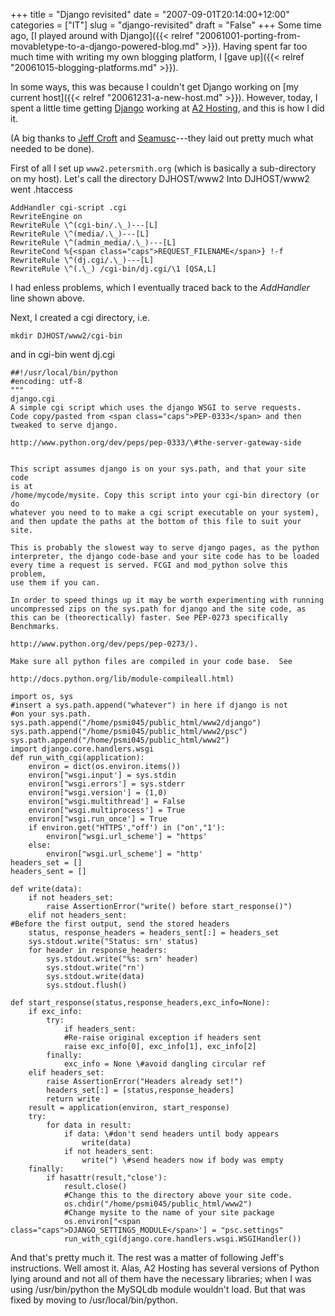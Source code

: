 +++
title = "Django revisited"
date = "2007-09-01T20:14:00+12:00"
categories = ["IT"]
slug = "django-revisited"
draft = "False"
+++
Some time ago, [I played around with
Django]({{< relref "20061001-porting-from-movabletype-to-a-django-powered-blog.md" >}}).
Having spent far too much time with writing my own blogging platform, I [gave
up]({{< relref "20061015-blogging-platforms.md" >}}).

In some ways, this was because I couldn't get Django working on [my current
host]({{< relref "20061231-a-new-host.md" >}}).
However, today, I spent a little time getting
[Django](http://www.djangoproject.com/) working at [A2
Hosting](http://www.a2hosting.com/), and this is how I did it.

(A big thanks to [Jeff
Croft](http://www2.jeffcroft.com/blog/2006/may/11/django-dreamhost/) and
[Seamusc](http://seamusc.com/blog/2007/jun/11/how-get-django-working-digiwebie-using-djangocgi/)---they
laid out pretty much what needed to be done).

First of all I set up `www2.petersmith.org` (which
is basically a sub-directory on my host). Let's call the directory DJHOST/www2
Into DJHOST/www2 went .htaccess

    AddHandler cgi-script .cgi
    RewriteEngine on
    RewriteRule \^(cgi-bin/.\_)---[L]
    RewriteRule \^(media/.\_)---[L]
    RewriteRule \^(admin_media/.\_)---[L]
    RewriteCond %{<span class="caps">REQUEST_FILENAME</span>} !-f
    RewriteRule \^(dj.cgi/.\_)---[L]
    RewriteRule \^(.\_) /cgi-bin/dj.cgi/\1 [QSA,L]

I had enless problems, which I eventually traced back to the 
_AddHandler_ line shown above.

Next, I created a cgi directory, i.e.

    mkdir DJHOST/www2/cgi-bin

and in cgi-bin went dj.cgi

    ##!/usr/local/bin/python
    #encoding: utf-8
    """
    django.cgi
    A simple cgi script which uses the django WSGI to serve requests.
    Code copy/pasted from <span class="caps">PEP-0333</span> and then
    tweaked to serve django.

    http://www.python.org/dev/peps/pep-0333/\#the-server-gateway-side


    This script assumes django is on your sys.path, and that your site code
    is at
    /home/mycode/mysite. Copy this script into your cgi-bin directory (or do
    whatever you need to to make a cgi script executable on your system),
    and then update the paths at the bottom of this file to suit your site.

    This is probably the slowest way to serve django pages, as the python
    interpreter, the django code-base and your site code has to be loaded
    every time a request is served. FCGI and mod_python solve this problem, 
    use them if you can.

    In order to speed things up it may be worth experimenting with running
    uncompressed zips on the sys.path for django and the site code, as
    this can be (theorectically) faster. See PEP-0273 specifically Benchmarks.
    
    http://www.python.org/dev/peps/pep-0273/).
    
    Make sure all python files are compiled in your code base.  See
    
    http://docs.python.org/lib/module-compileall.html)
    
    import os, sys
    #insert a sys.path.append("whatever") in here if django is not
    #on your sys.path.
    sys.path.append("/home/psmi045/public_html/www2/django")
    sys.path.append("/home/psmi045/public_html/www2/psc")
    sys.path.append("/home/psmi045/public_html/www2")
    import django.core.handlers.wsgi
    def run_with_cgi(application):
        environ = dict(os.environ.items())
        environ["wsgi.input'] = sys.stdin
        environ["wsgi.errors'] = sys.stderr
        environ["wsgi.version'] = (1,0)
        environ["wsgi.multithread'] = False
        environ["wsgi.multiprocess'] = True
        environ["wsgi.run_once'] = True
        if environ.get("HTTPS',"off') in ("on',"1'):
            environ["wsgi.url_scheme'] = "https'
        else:
            environ["wsgi.url_scheme'] = "http'
    headers_set = []
    headers_sent = []

    def write(data):
        if not headers_set:
            raise AssertionError("write() before start_response()")
        elif not headers_sent:
    #Before the first output, send the stored headers
        status, response_headers = headers_sent[:] = headers_set
        sys.stdout.write("Status: srn' status)
        for header in response_headers:
            sys.stdout.write("%s: srn' header)
            sys.stdout.write("rn')
            sys.stdout.write(data)
            sys.stdout.flush()

    def start_response(status,response_headers,exc_info=None):
        if exc_info:
            try:
                if headers_sent:
                #Re-raise original exception if headers sent
                raise exc_info[0], exc_info[1], exc_info[2]
            finally:
                exc_info = None \#avoid dangling circular ref
        elif headers_set:
            raise AssertionError("Headers already set!")
            headers_set[:] = [status,response_headers]
            return write
        result = application(environ, start_response)
        try:
            for data in result:
                if data: \#don't send headers until body appears
                    write(data)
                if not headers_sent:
                    write(") \#send headers now if body was empty
        finally:
            if hasattr(result,"close'):
                result.close()
                #Change this to the directory above your site code.
                os.chdir("/home/psmi045/public_html/www2")
                #Change mysite to the name of your site package
                os.environ["<span class="caps">DJANGO_SETTINGS_MODULE</span>'] = "psc.settings"
                run_with_cgi(django.core.handlers.wsgi.WSGIHandler())

And that's pretty much it. The rest was a matter of following
Jeff's instructions. Well amost it. Alas, A2
Hosting has several versions of Python lying around and not all of
them have the necessary libraries; when I was using /usr/bin/python
the MySQLdb module wouldn't load. But that was fixed by moving to
/usr/local/bin/python.

